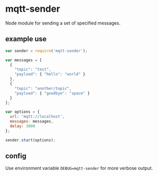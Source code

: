 # mqtt-sender

Node module for sending a set of specified messages.

## example use
```javascript
var sender = require('mqtt-sender');

var messages = [
  {
    "topic": "test",
    "payload": { "hello": "world" }
  },
  {
    "topic": "another/topic",
    "payload": { "goodbye": "space" }
  }
];

var options = {
  url: 'mqtt://localhost',
  messages: messages,
  delay: 3000
};

sender.start(options);
```

## config
Use environment variable `DEBUG=mqtt-sender` for more verbose output.
